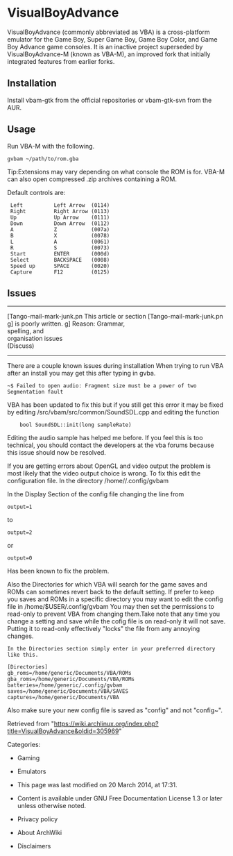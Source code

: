 VisualBoyAdvance
================

VisualBoyAdvance (commonly abbreviated as VBA) is a cross-platform
emulator for the Game Boy, Super Game Boy, Game Boy Color, and Game Boy
Advance game consoles. It is an inactive project superseded by
VisualBoyAdvance-M (known as VBA-M), an improved fork that initially
integrated features from earlier forks.

Installation
------------

Install vbam-gtk from the official repositories or vbam-gtk-svn from the
AUR.

Usage
-----

Run VBA-M with the following.

    gvbam ~/path/to/rom.gba

Tip:Extensions may vary depending on what console the ROM is for. VBA-M
can also open compressed .zip archives containing a ROM.

Default controls are:

     Left          Left Arrow  (0114)
     Right         Right Arrow (0113)
     Up            Up Arrow    (0111)
     Down          Down Arrow  (0112)
     A             Z           (007a)
     B             X           (0078)
     L             A           (0061)
     R             S           (0073)
     Start         ENTER       (000d)
     Select        BACKSPACE   (0008)
     Speed up      SPACE       (0020)
     Capture       F12         (0125)

Issues
------

  ------------------------ ------------------------ ------------------------
  [Tango-mail-mark-junk.pn This article or section  [Tango-mail-mark-junk.pn
  g]                       is poorly written.       g]
                           Reason: Grammar,         
                           spelling, and            
                           organisation issues      
                           (Discuss)                
  ------------------------ ------------------------ ------------------------

There are a couple known issues during installation When trying to run
VBA after an install you may get this after typing in gvba.

    ~$ Failed to open audio: Fragment size must be a power of two
    Segmentation fault

VBA has been updated to fix this but if you still get this error it may
be fixed by editing /src/vbam/src/common/SoundSDL.cpp and editing the
function

        bool SoundSDL::init(long sampleRate)

Editing the audio sample has helped me before. If you feel this is too
technical, you should contact the developers at the vba forums because
this issue should now be resolved.

If you are getting errors about OpenGL and video output the problem is
most likely that the video output choice is wrong. To fix this edit the
configuration file. In the directory /home/<USER>/.config/gvbam

In the Display Section of the config file changing the line from

    output=1

to

    output=2

or

    output=0

Has been known to fix the problem.

Also the Directories for which VBA will search for the game saves and
ROMs can sometimes revert back to the default setting. If prefer to keep
you saves and ROMs in a specific directory you may want to edit the
config file in /home/$USER/.config/gvbam You may then set the
permissions to read-only to prevent VBA from changing them.Take note
that any time you change a setting and save while the cofig file is on
read-only it will not save. Putting it to read-only effectively "locks"
the file from any annoying changes.

    In the Directories section simply enter in your preferred directory like this.

    [Directories]
    gb_roms=/home/generic/Documents/VBA/ROMs 
    gba_roms=/home/generic/Documents/VBA/ROMs 
    batteries=/home/generic/.config/gvbam 
    saves=/home/generic/Documents/VBA/SAVES 
    captures=/home/generic/Documents/VBA 

Also make sure your new config file is saved as "config" and not
"config~".

Retrieved from
"https://wiki.archlinux.org/index.php?title=VisualBoyAdvance&oldid=305969"

Categories:

-   Gaming
-   Emulators

-   This page was last modified on 20 March 2014, at 17:31.
-   Content is available under GNU Free Documentation License 1.3 or
    later unless otherwise noted.
-   Privacy policy
-   About ArchWiki
-   Disclaimers
